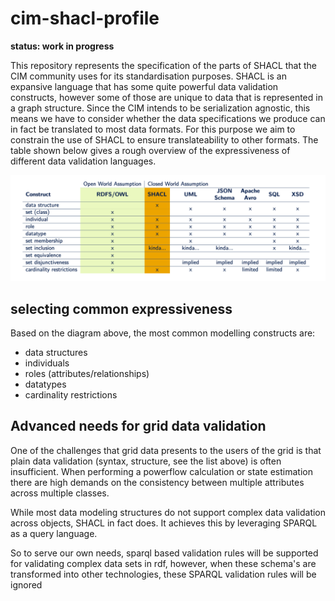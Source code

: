 # cim-shacl-profile

**status: work in progress**

This repository represents the specification of the parts of SHACL that the CIM community uses for its standardisation purposes. SHACL is an expansive language that has some quite powerful data validation constructs, however some of those are unique to data that is represented in a graph structure. Since the CIM intends to be serialization agnostic, this means we have to consider whether the data specifications we produce can in fact be translated to most data formats. For this purpose we aim to constrain the use of SHACL to ensure translateability to other formats. The table shown below gives a rough overview of the expressiveness of different data validation languages.

![Overview of the expressiveness of different data modelling languages](./figures/image.png)

## selecting common expressiveness
Based on the diagram above, the most common modelling constructs are:

- data structures 
- individuals
- roles (attributes/relationships)
- datatypes
- cardinality restrictions

## Advanced needs for grid data validation

One of the challenges that grid data presents to the users of the grid is that plain data validation (syntax, structure, see the list above) is often insufficient. When performing a powerflow calculation or state estimation there are high demands on the consistency between multiple attributes across multiple classes. 

While most data modeling structures do not support complex data validation across objects, SHACL in fact does. It achieves this by leveraging SPARQL as a query language. 

So to serve our own needs, sparql based validation rules will be supported for validating complex data sets in rdf, however, when these schema's are transformed into other technologies, these SPARQL validation rules will be ignored